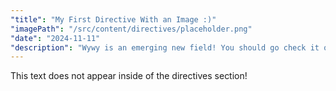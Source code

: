 ```yaml
---
"title": "My First Directive With an Image :)"
"imagePath": "/src/content/directives/placeholder.png"
"date": "2024-11-11"
"description": "Wywy is an emerging new field! You should go check it out!"
---
```


This text does not appear inside of the directives section!